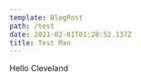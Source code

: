 ```yaml
---
template: BlogPost
path: /test
date: 2021-02-01T01:28:52.137Z
title: Test Man
---
```

Hello Cleveland
